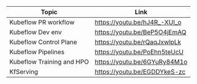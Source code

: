 |Topic|Link|
|---|---|
|Kubeflow PR workflow|https://youtu.be/hJ4R_-XUI_o|
|Kubeflow Dev env|https://youtu.be/BeP5O4jEmAQ|
|Kubeflow Control Plane|https://youtu.be/rQaqJxwlpLk|
|Kubeflow Pipelines|https://youtu.be/PoEhn5teUcU|
|Kubeflow Training and HPO|https://youtu.be/6GYuRy84M1o|
|KfServing|https://youtu.be/EGDDYkeS-zc|

